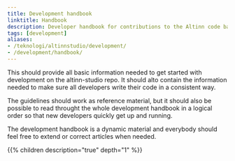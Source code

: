 ```yaml
---
title: Development handbook
linktitle: Handbook
description: Developer handbook for contributions to the Altinn code base.
tags: [development]
aliases:
- /teknologi/altinnstudio/development/
- /development/handbook/
---
```


This should provide all basic information needed to get started with development on the altinn-studio repo.
It should alto contain the information needed to make sure all developers write their code in a consistent way.

The guidelines should work as reference material, but it should also be possible to
read throught the whole development handbook in a logical order so that new developers quickly get up and running.

The development handbook is a dynamic material and everybody should feel free to extend or correct articles when needed.

{{% children description="true" depth="1" %}}

